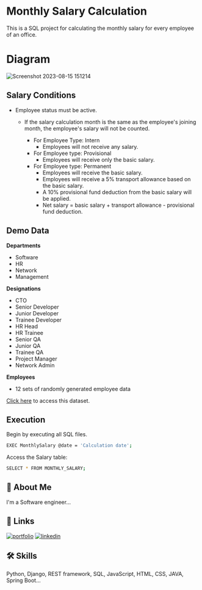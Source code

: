 # Monthly Salary Calculation

This is a SQL project for calculating the monthly salary for every employee of an office.

# Diagram
![Screenshot 2023-08-15 151214](https://github.com/zsaaupo/MonthlySalaryCalculation/assets/46224041/62f4240d-d1f5-4e6e-b4f9-9a7883c55ff7)

## Salary Conditions

* Employee status must be active.

    * If the salary calculation month is the same as the employee's joining month, the employee's salary will not be counted.

        * For Employee Type: Intern
            - Employees will not receive any salary.
        * For Employee type: Provisional
            - Employees will receive only the basic salary.
        * For Employee type: Permanent
            - Employees will receive the basic salary.
            - Employees will receive a 5% transport allowance based on the basic salary.
            - A 10% provisional fund deduction from the basic salary will be applied.
            - Net salary = basic salary + transport allowance - provisional fund deduction.

## Demo Data
**Departments**
* Software
* HR
* Network
* Management

**Designations**
* CTO
* Senior Developer
* Junior Developer
* Trainee Developer
* HR Head
* HR Trainee
* Senior QA
* Junior QA
* Trainee QA
* Project Manager
* Network Admin

**Employees**
* 12 sets of randomly generated employee data

[Click here](https://github.com/zsaaupo/MonthlySalaryCalculation/blob/main/TestData/DemoDataInsert.sql) to access this dataset.

## Execution

Begin by executing all SQL files.

```bash
EXEC MonthlySalary @date = 'Calculation date';
```

Access the Salary table:

```bash
SELECT * FROM MONTHLY_SALARY;
```
## 🚀 About Me
I'm a Software engineer...


## 🔗 Links
[![portfolio](https://img.shields.io/badge/my_portfolio-000?style=for-the-badge&logo=ko-fi&logoColor=white)](https://zsaaupo.my.canva.site/)
[![linkedin](https://img.shields.io/badge/linkedin-0A66C2?style=for-the-badge&logo=linkedin&logoColor=white)](https://www.linkedin.com/in/zsaaupo/)

## 🛠 Skills
Python, Django, REST framework, SQL, JavaScript, HTML, CSS, JAVA, Spring Boot...

